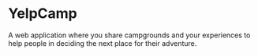 # YelpCamp
A web application where you share campgrounds and your experiences to help people in deciding the next place for their adventure.
